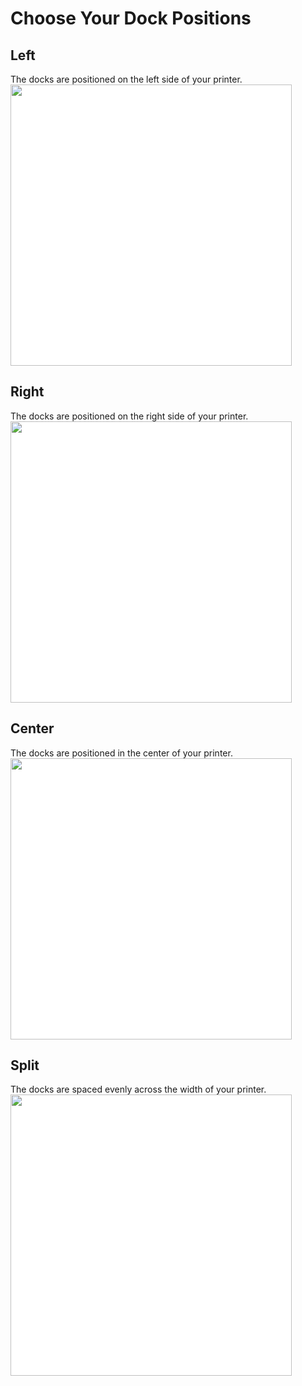 # Choose Your Dock Positions
## Left
The docks are positioned on the left side of your printer.
<img src="./images/Voron_250_60mm_2tools_left_TPU.svg" style="margin:0px;background-color: #FFFFFF;" width="450"/>
## Right
The docks are positioned on the right side of your printer.
<img src="./images/Voron_250_60mm_2tools_right_TPU.svg" style="margin:0px;background-color: #FFFFFF;" width="450"/>
## Center
The docks are positioned in the center of your printer.
<img src="./images/Voron_250_60mm_2tools_center_TPU.svg" style="margin:0px;background-color: #FFFFFF;" width="450"/>
## Split
The docks are spaced evenly across the width of your printer.
<img src="./images/Voron_250_60mm_2tools_split_TPU.svg" style="margin:0px;background-color: #FFFFFF;" width="450"/>
